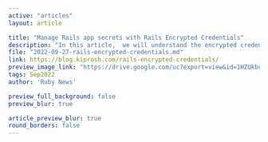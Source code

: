 ```yaml
---
active: "articles"
layout: article

title: "Manage Rails app secrets with Rails Encrypted Credentials"
description: "In this article,  we will understand the encrypted credentials approach introduced in Rails 5.2 and dive into its most recent upgrade to the multi-environment setup in Rails 6."
file: "2022-09-27-rails-encrypted-credentials.md"
link: https://blog.kiprosh.com/rails-encrypted-credentials/ 
preview_image_link: "https://drive.google.com/uc?export=view&id=1HZUkbuY7EtRrTFLdpMfIlfAiM_QVEG-9"
tags: Sep2022
author: 'Ruby News'

preview_full_background: false
preview_blur: true

article_preview_blur: true
round_borders: false
---
```

